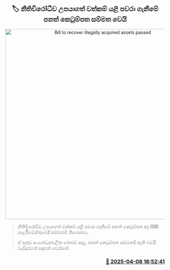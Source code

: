 <p align='center'><b><h2 align='center' title='Bill to recover illegally acquired assets passed'>🏷
නීතිවිරෝධීව උපයාගත් වත්කම් යළි පවරා ගැනීමේ පනත් කෙටුම්පත සම්මත වෙයි</h2></b></p>
<p align='center'><img src='https://helakuru.sgp1.cdn.digitaloceanspaces.com/esana/images/lib/parliment-new-01[1].jpg' width='600' alt='Bill to recover illegally acquired assets passed'></p>

> නීතිවිරෝධීව උපයාගත් වත්කම් යළි පවරා ගැනීමේ පනත් කෙටුම්පත අද (08) පාර්ලිමේන්තුවේදී සම්මතවී තිබෙනවා.

> ඒ අනුව සංශෝධනවලින තොරව අදාළ පනත් කෙටුම්පත සම්මතවී ඇති බවයි වැඩිදුරටත් සඳහන් වෙන්නේ.



<h3 align='right'><a href='https://www.helakuru.lk/esana/p/109093/'>📅 2025-04-08 18:52:41</a></h3>
